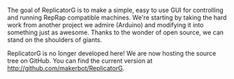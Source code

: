 The goal of ReplicatorG is to make a simple, easy to use GUI for controlling and running RepRap compatible machines.  We're starting by taking the hard work from another project we admire (Arduino) and modifying it into something just as awesome.  Thanks to the wonder of open source, we can stand on the shoulders of giants.

ReplicatorG is no longer developed here!  We are now hosting the source tree on GitHub.  You can find the current version at http://github.com/makerbot/ReplicatorG.